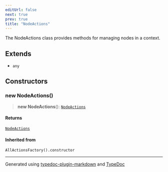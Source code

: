 ```yaml
---
editUrl: false
next: true
prev: true
title: "NodeActions"
---
```


The NodeActions class provides methods for managing nodes in a context.

## Extends

- `any`

## Constructors

### new NodeActions()

> **new NodeActions**(): [`NodeActions`](/api/namespaces/node/classes/nodeactions/)

#### Returns

[`NodeActions`](/api/namespaces/node/classes/nodeactions/)

#### Inherited from

`AllActionsFactory().constructor`

***

Generated using [typedoc-plugin-markdown](https://www.npmjs.com/package/typedoc-plugin-markdown) and [TypeDoc](https://typedoc.org/)
